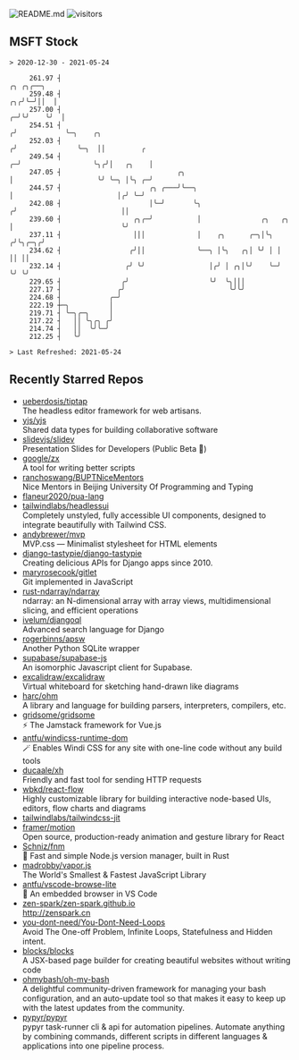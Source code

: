 ![README.md](https://github.com/Gerhut/Gerhut/workflows/README.md/badge.svg)
![visitors](https://visitors.vercel.app/Gerhut/Gerhut?token=8cf69d1f6813d272ef062726b6070c9be4ff72038cfe5a7ded7384a8da65d866)

## MSFT Stock

```
> 2020-12-30 - 2021-05-24

     261.97 ┤                                                                        ╭╮ ╭╮╭──╮                   
     259.48 ┤                                                                     ╭╮╭╯╰─╯││  │                   
     257.00 ┤                                                                   ╭─╯╰╯    ╰╯  │                   
     254.51 ┤                                                                  ╭╯            ╰─╮    ╭╮           
     252.03 ┤                                                                 ╭╯               ╰─╮  ││         ╭ 
     249.54 ┤                                                               ╭─╯                  ╰╮╭╯│   ╭╮    │ 
     247.05 ┤                             ╭╮                                │                     ╰╯ ╰─╮ │╰╮ ╭─╯ 
     244.57 ┤                      ╭╮ ╭───╯╰──╮                             │                          │╭╯ ╰─╯   
     242.08 ┤                      │╰─╯       ╰╮                           ╭╯                          ││        
     239.60 ┤                  ╭╮╭─╯           │               ╭╮   ╭╮     │                           ╰╯        
     237.11 ┤                  │││             │    ╭╮      ╭─╮│╰╮ ╭╯╰╮╭─╮╭╯                                     
     234.62 ┤                 ╭╯││             ╰──╮ │╰╮   ╭╮│ ╰╯ │ │  ││ ││                                      
     232.14 ┤                ╭╯ ╰╯                │╭╯ │ ╭╮│╰╯    ╰─╯  ╰╯ ╰╯                                      
     229.65 ┤               ╭╯                    ╰╯  ╰╮│││                                                      
     227.17 ┤              ╭╯                          ╰╯╰╯                                                      
     224.68 ┤            ╭─╯                                                                                     
     222.19 ┼─╮          │                                                                                       
     219.71 ┤ ╰─╮╭─╮     │                                                                                       
     217.22 ┤   ││ ╰╮╭╮ ╭╯                                                                                       
     214.74 ┤   ││  ╰╯╰─╯                                                                                        
     212.25 ┤   ╰╯                                                                                               

> Last Refreshed: 2021-05-24
```

## Recently Starred Repos

- [ueberdosis/tiptap](https://github.com/ueberdosis/tiptap)  
  The headless editor framework for web artisans.
- [yjs/yjs](https://github.com/yjs/yjs)  
  Shared data types for building collaborative software
- [slidevjs/slidev](https://github.com/slidevjs/slidev)  
  Presentation Slides for Developers (Public Beta 🎉)
- [google/zx](https://github.com/google/zx)  
  A tool for writing better scripts
- [ranchoswang/BUPTNiceMentors](https://github.com/ranchoswang/BUPTNiceMentors)  
  Nice Mentors in Beijing University Of Programming and Typing 
- [flaneur2020/pua-lang](https://github.com/flaneur2020/pua-lang)  
- [tailwindlabs/headlessui](https://github.com/tailwindlabs/headlessui)  
  Completely unstyled, fully accessible UI components, designed to integrate beautifully with Tailwind CSS.
- [andybrewer/mvp](https://github.com/andybrewer/mvp)  
  MVP.css — Minimalist stylesheet for HTML elements
- [django-tastypie/django-tastypie](https://github.com/django-tastypie/django-tastypie)  
  Creating delicious APIs for Django apps since 2010.
- [maryrosecook/gitlet](https://github.com/maryrosecook/gitlet)  
  Git implemented in JavaScript
- [rust-ndarray/ndarray](https://github.com/rust-ndarray/ndarray)  
  ndarray: an N-dimensional array with array views, multidimensional slicing, and efficient operations
- [ivelum/djangoql](https://github.com/ivelum/djangoql)  
  Advanced search language for Django
- [rogerbinns/apsw](https://github.com/rogerbinns/apsw)  
  Another Python SQLite wrapper
- [supabase/supabase-js](https://github.com/supabase/supabase-js)  
  An isomorphic Javascript client for Supabase.
- [excalidraw/excalidraw](https://github.com/excalidraw/excalidraw)  
  Virtual whiteboard for sketching hand-drawn like diagrams
- [harc/ohm](https://github.com/harc/ohm)  
  A library and language for building parsers, interpreters, compilers, etc.
- [gridsome/gridsome](https://github.com/gridsome/gridsome)  
  ⚡️ The Jamstack framework for Vue.js
- [antfu/windicss-runtime-dom](https://github.com/antfu/windicss-runtime-dom)  
  🪄 Enables Windi CSS for any site with one-line code without any build tools 
- [ducaale/xh](https://github.com/ducaale/xh)  
  Friendly and fast tool for sending HTTP requests
- [wbkd/react-flow](https://github.com/wbkd/react-flow)  
  Highly customizable library for building interactive node-based UIs, editors, flow charts and diagrams 
- [tailwindlabs/tailwindcss-jit](https://github.com/tailwindlabs/tailwindcss-jit)  
- [framer/motion](https://github.com/framer/motion)  
  Open source, production-ready animation and gesture library for React
- [Schniz/fnm](https://github.com/Schniz/fnm)  
  🚀 Fast and simple Node.js version manager, built in Rust
- [madrobby/vapor.js](https://github.com/madrobby/vapor.js)  
  The World's Smallest & Fastest JavaScript Library
- [antfu/vscode-browse-lite](https://github.com/antfu/vscode-browse-lite)  
  🚀 An embedded browser in VS Code
- [zen-spark/zen-spark.github.io](https://github.com/zen-spark/zen-spark.github.io)  
  http://zenspark.cn
- [you-dont-need/You-Dont-Need-Loops](https://github.com/you-dont-need/You-Dont-Need-Loops)  
  Avoid The One-off Problem, Infinite Loops, Statefulness and Hidden intent.
- [blocks/blocks](https://github.com/blocks/blocks)  
  A JSX-based page builder for creating beautiful websites without writing code
- [ohmybash/oh-my-bash](https://github.com/ohmybash/oh-my-bash)  
  A delightful community-driven framework for managing your bash configuration, and an auto-update tool so that makes it easy to keep up with the latest updates from the community.
- [pypyr/pypyr](https://github.com/pypyr/pypyr)  
  pypyr task-runner cli & api for automation pipelines. Automate anything by combining commands, different scripts in different languages & applications into one pipeline process.
